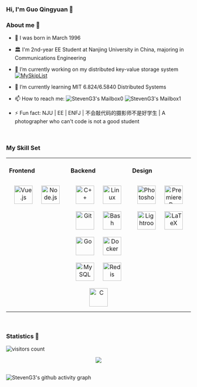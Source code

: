 ### Hi, I'm Guo Qingyuan 👋
<!-- <div align="center">
<img src="https://rishavanand.github.io/static/images/greetings.gif" align="center" style="width: 100%" />
</div>  -->

### About me 🤔
<!-- 
**StevenG3/StevenG3** is a ✨ _special_ ✨ repository because its `README.md` (this file) appears on your GitHub profile.

Here are some ideas to get you started: -->

- 🐣 I was born in March 1996
- 🏛️ I'm 2nd-year EE Student at Nanjing University in China, majoring in Communications Engineering
- 🔭 I’m currently working on my distributed key-value storage system [![MySkipList](https://img.shields.io/badge/-MySkipList-red?logo=github&labelColor=gray)](https://github.com/StevenG3/MySkipList)

- 🌱 I’m currently learning MIT 6.824/6.5840 Distributed Systems
<!-- - 👯 I’m looking to collaborate on ... -->
<!-- - 🤔 I’m looking for help with ... -->

<!-- - 💬 Ask me about ... -->
- 📫 How to reach me: ![StevenG3's Mailbox0](https://img.shields.io/badge/📫-gggqqy@foxmail.com-orange) ![StevenG3's Mailbox1](https://img.shields.io/badge/📫-gqy7372@gmail.com-green)
<!-- - 😄 Pronouns: ... -->
- ⚡ Fun fact: NJU | EE | ENFJ | 不会敲代码的摄影师不是好学生 | A photographer who can't code is not a good student

<br/>

### My Skill Set  
<table><tr><td valign="top" width="33%">

#### Frontend  
<div align="center">  
<a href="https://vuejs.org/" target="_blank"><img style="margin: 10px" src="https://profilinator.rishav.dev/skills-assets/vuejs-original-wordmark.svg" alt="Vue.js" height="50" /></a>  
<a href="https://nodejs.org/" target="_blank"><img style="margin: 10px" src="https://profilinator.rishav.dev/skills-assets/nodejs-original-wordmark.svg" alt="Node.js" height="50" /></a>  
</div>

</td><td valign="top" width="33%">



#### Backend  
<div align="center">  
<a href="https://www.cplusplus.com/" target="_blank"><img style="margin: 10px" src="https://profilinator.rishav.dev/skills-assets/cplusplus-original.svg" alt="C++" height="50" /></a>  
<a href="https://www.linux.org/" target="_blank"><img style="margin: 10px" src="https://profilinator.rishav.dev/skills-assets/linux-original.svg" alt="Linux" height="50" /></a>  
<a href="https://github.com/" target="_blank"><img style="margin: 10px" src="https://profilinator.rishav.dev/skills-assets/git-scm-icon.svg" alt="Git" height="50" /></a>  
<a href="https://www.gnu.org/software/bash/" target="_blank"><img style="margin: 10px" src="https://profilinator.rishav.dev/skills-assets/gnu_bash-icon.svg" alt="Bash" height="50" /></a>  
<a href="https://go.dev/" target="_blank"><img style="margin: 10px" src="https://profilinator.rishav.dev/skills-assets/go-original.svg" alt="Go" height="50" /></a>  
<a href="https://www.docker.com/" target="_blank"><img style="margin: 10px" src="https://profilinator.rishav.dev/skills-assets/docker-original-wordmark.svg" alt="Docker" height="50" /></a>  
<a href="https://www.mysql.com/" target="_blank"><img style="margin: 10px" src="https://profilinator.rishav.dev/skills-assets/mysql-original-wordmark.svg" alt="MySQL" height="50" /></a>  
<a href="https://redis.io/" target="_blank"><img style="margin: 10px" src="https://profilinator.rishav.dev/skills-assets/redis-original-wordmark.svg" alt="Redis" height="50" /></a>  
<a href="https://www.cprogramming.com/" target="_blank"><img style="margin: 10px" src="https://profilinator.rishav.dev/skills-assets/c-original.svg" alt="C" height="50" /></a>  
</div>

</td><td valign="top" width="33%">

#### Design  
<div align="center">  
<a href="https://www.adobe.com/in/products/photoshop.html" target="_blank"><img style="margin: 10px" src="https://profilinator.rishav.dev/skills-assets/photoshop-plain.svg" alt="Photoshop" height="50" /></a>  
<a href="https://www.adobe.com/in/products/premiere.html" target="_blank"><img style="margin: 10px" src="https://profilinator.rishav.dev/skills-assets/adobepremierepro.png" alt="Premiere Pro" height="50" /></a>  
<a href="https://www.adobe.com/products/photoshop-lightroom.html" target="_blank"><img style="margin: 10px" src="https://profilinator.rishav.dev/skills-assets/lightroom.png" alt="Lightroom" height="50" /></a>  
<a href="https://www.latex-project.org/" target="_blank"><img style="margin: 10px" src="https://profilinator.rishav.dev/skills-assets/latex.png" alt="LaTeX" height="50" /></a>  
</div>

</td></tr></table>  

<br/>  


### Statistics 📒
![visitors count](https://visitors-by-url-pls-dont-use-this-in-your-repo.vercel.app/StevenG3-github-readme)
<!-- ![Metrics](https://metrics.lecoq.io/StevenG3?template=classic&base=header%2C%20activity%2C%20community%2C%20repositories%2C%20metadata&base.indepth=false&base.hireable=false&base.skip=false&config.timezone=Asia%2FShanghai) -->

<!-- [![StevenG3's GitHub stats](https://github-readme-stats.vercel.app/api?username=StevenG3)](https://github.com/anuraghazra/github-readme-stats) -->

<!-- ![StevenG3's Most used languages](https://github-readme-stats.vercel.app/api/top-langs/?username=StevenG3&layout=compact&hide_border=true&langs_count=10) -->

<!-- [![!trophy](https://github-profile-trophy.vercel.app/?username=StevenG3)](https://github.com/ryo-ma/github-profile-trophy) -->

<div align="center"><img src="https://github-readme-stats.vercel.app/api?username=StevenG3&show_icons=true&count_private=true&hide_border=true" align="center" /></div>  
<br/>

![StevenG3's github activity graph](https://github-readme-activity-graph.vercel.app/graph?username=StevenG3)

<!-- [![GitHub Streak](https://github-readme-streak-stats.herokuapp.com/?user=StevenG3)](https://git.io/streak-stats) -->


